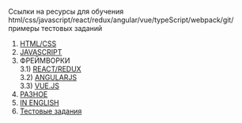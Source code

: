 Ссылки на ресурсы для обучения html/css/javascript/react/redux/angular/vue/typeScript/webpack/git/примеры тестовых заданий

1) [HTML/CSS](/docs/html-css.md)
2) [JAVASCRIPT](/docs/javascript.md)<br/>
3) ФРЕЙМВОРКИ<br/>
3.1) [REACT/REDUX](/docs/react-redux.md)<br/>
3.2) [ANGULARJS](/docs/angular.md)<br/>
3.3) [VUE.JS](/docs/vue.md)<br/>
4) [РАЗНОЕ](/docs/frontend.md)
5) [IN ENGLISH](/docs/inEnglsh.md)
5) [Тестовые задания](/docs/test)
